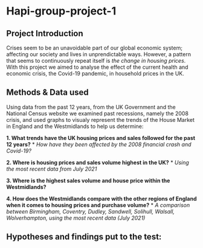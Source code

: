 # Hapi-group-project-1

## Project Introduction 

Crises seem to be an unavoidable part of our global economic system; affecting our society and lives in unprendictable ways. However, a pattern that seems to 
continuously repeat itself is _the change in housing prices_.
With this project we aimed to analyse the effect of the current health and economic crisis, the Covid-19 pandemic, in household prices in the UK.

## Methods & Data used 

Using data from the past 12 years, from the UK Government and the National Census website we examined past recessions, namely the 2008 crisis, and used graphs to visualy represent the trends of the House Market in England and the Westmidlands to help us determine:

  **1. What trends have the UK housing prices and sales followed for the past 12 years?**
  	*	_How have they been affected by the 2008 financial crash and Covid-19?_
   
  **2. Where is housing prices and sales volume highest in the UK?**
  	*	_Using the most recent data from July 2021_
     
 **3. Where is the highest sales volume and house price within the Westmidlands?**
 
**4. How does the Westmidlands compare with the other regions of England when it comes to housing prices and purchase volume?**
		*	_A comparison between Birmingham, Coventry, Dudley, Sandwell, Solihull, Walsall, Wolverhampton, using the most recent data (July 2021)_
 
 
## Hypotheses and findings put to the test:



  



